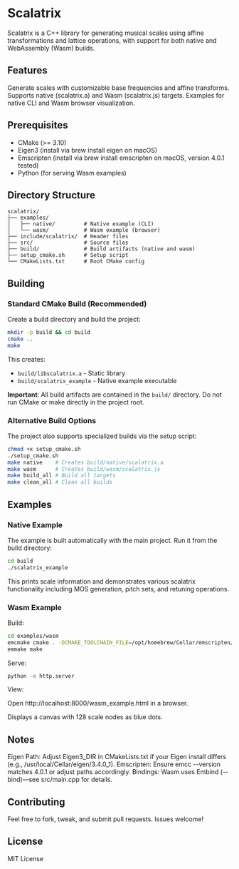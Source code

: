 # Scalatrix

Scalatrix is a C++ library for generating musical scales using affine transformations and lattice operations, with support for both native and WebAssembly (Wasm) builds.

## Features

Generate scales with customizable base frequencies and affine transforms.
Supports native (scalatrix.a) and Wasm (scalatrix.js) targets.
Examples for native CLI and Wasm browser visualization.

## Prerequisites
- CMake (>= 3.10)
- Eigen3 (install via brew install eigen on macOS)
- Emscripten (install via brew install emscripten on macOS, version 4.0.1 tested)
- Python (for serving Wasm examples)

## Directory Structure

```
scalatrix/
├── examples/
│   ├── native/         # Native example (CLI)
│   └── wasm/           # Wasm example (browser)
├── include/scalatrix/  # Header files
├── src/                # Source files
├── build/              # Build artifacts (native and wasm)
├── setup_cmake.sh      # Setup script
└── CMakeLists.txt      # Root CMake config
```

## Building

### Standard CMake Build (Recommended)

Create a build directory and build the project:

```bash
mkdir -p build && cd build
cmake ..
make
```

This creates:
- `build/libscalatrix.a` - Static library
- `build/scalatrix_example` - Native example executable

**Important**: All build artifacts are contained in the `build/` directory. Do not run CMake or make directly in the project root.

### Alternative Build Options

The project also supports specialized builds via the setup script:

```bash
chmod +x setup_cmake.sh
./setup_cmake.sh
make native    # Creates build/native/scalatrix.a
make wasm      # Creates build/wasm/scalatrix.js  
make build_all # Build all targets
make clean_all # Clean all builds
```

## Examples

### Native Example

The example is built automatically with the main project. Run it from the build directory:

```bash
cd build
./scalatrix_example
```

This prints scale information and demonstrates various scalatrix functionality including MOS generation, pitch sets, and retuning operations.

### Wasm Example

Build:
```bash
cd examples/wasm
emcmake cmake . -DCMAKE_TOOLCHAIN_FILE=/opt/homebrew/Cellar/emscripten/4.0.1/libexec/cmake/Modules/Platform/Emscripten.cmake -DCMAKE_PREFIX_PATH="/opt/homebrew/Cellar/eigen/3.4.0_1"
emmake make
```

Serve:
```bash
python -m http.server
```

View:

Open http://localhost:8000/wasm_example.html in a browser.

Displays a canvas with 128 scale nodes as blue dots.

## Notes

Eigen Path: Adjust Eigen3_DIR in CMakeLists.txt if your Eigen install differs (e.g., /usr/local/Cellar/eigen/3.4.0_1).
Emscripten: Ensure emcc --version matches 4.0.1 or adjust paths accordingly.
Bindings: Wasm uses Embind (--bind)—see src/main.cpp for details.

## Contributing
Feel free to fork, tweak, and submit pull requests. Issues welcome!

## License
MIT License